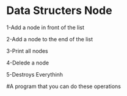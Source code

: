 # Data Structers Node

 1-Add a node in front of  the list
 
 2-Add a node to the end of the list
 
 3-Print all nodes
 
 4-Delede a node
 
 5-Destroys Everythinh

#A program that you can do these operations

